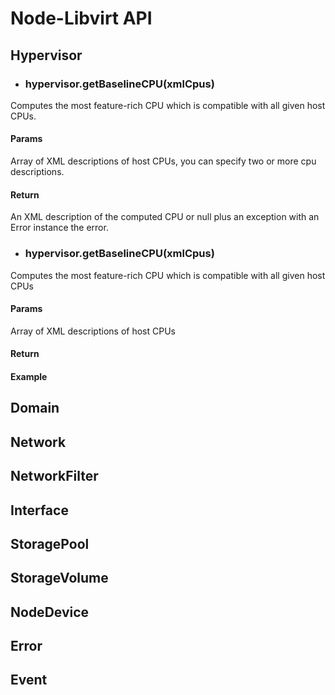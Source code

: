 # Node-Libvirt API

## Hypervisor
* ### hypervisor.getBaselineCPU(xmlCpus)
Computes the most feature-rich CPU which is compatible with all given host CPUs.
#### Params
 Array of XML descriptions of host CPUs, you can specify two or more cpu descriptions.

#### Return
 An XML description of the computed CPU or null plus an exception with an Error instance
 the error.

* ### hypervisor.getBaselineCPU(xmlCpus)
Computes the most feature-rich CPU which is compatible with all given host CPUs
#### Params
 Array of XML descriptions of host CPUs
#### Return
#### Example
## Domain
## Network
## NetworkFilter
## Interface
## StoragePool
## StorageVolume
## NodeDevice
## Error
## Event

